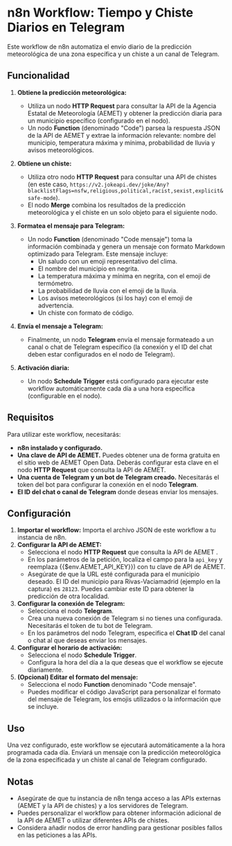 # n8n Workflow: Tiempo y Chiste Diarios en Telegram

Este workflow de n8n automatiza el envío diario de la predicción meteorológica de una zona específica y un chiste a un canal de Telegram.

## Funcionalidad

1.  **Obtiene la predicción meteorológica:**
    * Utiliza un nodo **HTTP Request** para consultar la API de la Agencia Estatal de Meteorología (AEMET) y obtener la predicción diaria para un municipio específico (configurado en el nodo).
    * Un nodo **Function** (denominado "Code") parsea la respuesta JSON de la API de AEMET y extrae la información relevante: nombre del municipio, temperatura máxima y mínima, probabilidad de lluvia y avisos meteorológicos.

2.  **Obtiene un chiste:**
    * Utiliza otro nodo **HTTP Request** para consultar una API de chistes (en este caso, `https://v2.jokeapi.dev/joke/Any?blacklistFlags=nsfw,religious,political,racist,sexist,explicit&safe-mode`).
    * El nodo **Merge** combina los resultados de la predicción meteorológica y el chiste en un solo objeto para el siguiente nodo.

3.  **Formatea el mensaje para Telegram:**
    * Un nodo **Function** (denominado "Code mensaje") toma la información combinada y genera un mensaje con formato Markdown optimizado para Telegram. Este mensaje incluye:
        * Un saludo con un emoji representativo del clima.
        * El nombre del municipio en negrita.
        * La temperatura máxima y mínima en negrita, con el emoji de termómetro.
        * La probabilidad de lluvia con el emoji de la lluvia.
        * Los avisos meteorológicos (si los hay) con el emoji de advertencia.
        * Un chiste con formato de código.

4.  **Envía el mensaje a Telegram:**
    * Finalmente, un nodo **Telegram** envía el mensaje formateado a un canal o chat de Telegram específico (la conexión y el ID del chat deben estar configurados en el nodo de Telegram).

5.  **Activación diaria:**
    * Un nodo **Schedule Trigger** está configurado para ejecutar este workflow automáticamente cada día a una hora específica (configurable en el nodo).

## Requisitos

Para utilizar este workflow, necesitarás:

* **n8n instalado y configurado.**
* **Una clave de API de AEMET.** Puedes obtener una de forma gratuita en el sitio web de AEMET Open Data. Deberás configurar esta clave en el nodo **HTTP Request** que consulta la API de AEMET.
* **Una cuenta de Telegram y un bot de Telegram creado.** Necesitarás el token del bot para configurar la conexión en el nodo **Telegram**.
* **El ID del chat o canal de Telegram** donde deseas enviar los mensajes.

## Configuración

1.  **Importar el workflow:** Importa el archivo JSON de este workflow a tu instancia de n8n.
2.  **Configurar la API de AEMET:**
    * Selecciona el nodo **HTTP Request** que consulta la API de AEMET .
    * En los parámetros de la petición, localiza el campo para la `api_key` y reemplaza {{$env.AEMET_API_KEY}}) con tu clave de API de AEMET.
    * Asegúrate de que la URL esté configurada para el municipio deseado. El ID del municipio para Rivas-Vaciamadrid (ejemplo en la captura) es `28123`. Puedes cambiar este ID para obtener la predicción de otra localidad.
3.  **Configurar la conexión de Telegram:**
    * Selecciona el nodo **Telegram**.
    * Crea una nueva conexión de Telegram si no tienes una configurada. Necesitarás el token de tu bot de Telegram.
    * En los parámetros del nodo Telegram, especifica el **Chat ID** del canal o chat al que deseas enviar los mensajes.
4.  **Configurar el horario de activación:**
    * Selecciona el nodo **Schedule Trigger**.
    * Configura la hora del día a la que deseas que el workflow se ejecute diariamente.
5.  **(Opcional) Editar el formato del mensaje:**
    * Selecciona el nodo **Function** denominado "Code mensaje".
    * Puedes modificar el código JavaScript para personalizar el formato del mensaje de Telegram, los emojis utilizados o la información que se incluye.

## Uso

Una vez configurado, este workflow se ejecutará automáticamente a la hora programada cada día. Enviará un mensaje con la predicción meteorológica de la zona especificada y un chiste al canal de Telegram configurado.

## Notas

* Asegúrate de que tu instancia de n8n tenga acceso a las APIs externas (AEMET y la API de chistes) y a los servidores de Telegram.
* Puedes personalizar el workflow para obtener información adicional de la API de AEMET o utilizar diferentes APIs de chistes.
* Considera añadir nodos de error handling para gestionar posibles fallos en las peticiones a las APIs.
